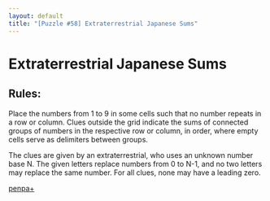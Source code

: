 ```yaml
---
layout: default
title: "[Puzzle #58] Extraterrestrial Japanese Sums"
---
```


# Extraterrestrial Japanese Sums

## Rules:

Place the numbers from 1 to 9 in some cells such that no number repeats in a row or column. Clues outside the grid indicate the sums of connected groups of numbers in the respective row or column, in order, where empty cells serve as delimiters between groups.

The clues are given by an extraterrestrial, who uses an unknown number base N. The given letters replace numbers from 0 to N-1, and no two letters may replace the same number. For all clues, none may have a leading zero. 

[penpa+](https://tinyurl.com/2c7at8sm)
